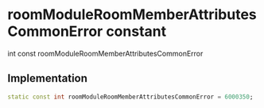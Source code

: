 


# roomModuleRoomMemberAttributesCommonError constant







int const roomModuleRoomMemberAttributesCommonError
  







## Implementation

```dart
static const int roomModuleRoomMemberAttributesCommonError = 6000350;
```








